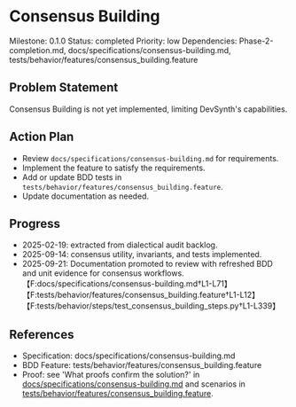 # Consensus Building
Milestone: 0.1.0
Status: completed
Priority: low
Dependencies: Phase-2-completion.md, docs/specifications/consensus-building.md, tests/behavior/features/consensus_building.feature

## Problem Statement
Consensus Building is not yet implemented, limiting DevSynth's capabilities.

## Action Plan
- Review `docs/specifications/consensus-building.md` for requirements.
- Implement the feature to satisfy the requirements.
- Add or update BDD tests in `tests/behavior/features/consensus_building.feature`.
- Update documentation as needed.

## Progress
- 2025-02-19: extracted from dialectical audit backlog.
- 2025-09-14: consensus utility, invariants, and tests implemented.
- 2025-09-21: Documentation promoted to review with refreshed BDD and unit evidence for consensus workflows.【F:docs/specifications/consensus-building.md†L1-L71】【F:tests/behavior/features/consensus_building.feature†L1-L12】【F:tests/behavior/steps/test_consensus_building_steps.py†L1-L339】

## References
- Specification: docs/specifications/consensus-building.md
- BDD Feature: tests/behavior/features/consensus_building.feature
- Proof: see 'What proofs confirm the solution?' in [docs/specifications/consensus-building.md](../docs/specifications/consensus-building.md) and scenarios in [tests/behavior/features/consensus_building.feature](../tests/behavior/features/consensus_building.feature).

